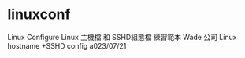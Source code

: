 # linuxconf
Linux Configure
Linux 主機檔 和 SSHD組態檔 練習範本
Wade 公司
Linux hostname +SSHD config
a023/07/21
